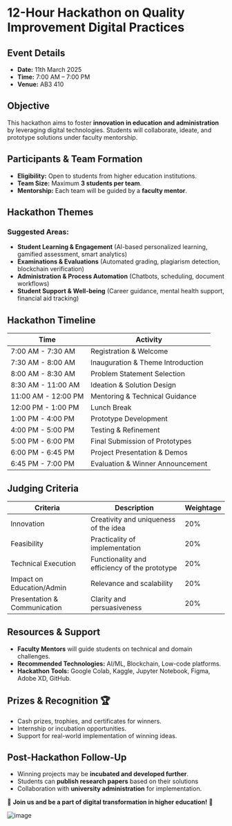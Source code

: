 # 12-Hour Hackathon on Quality Improvement Digital Practices

## Event Details
- **Date:** 11th March 2025  
- **Time:** 7:00 AM – 7:00 PM  
- **Venue:** AB3 410  

## Objective
This hackathon aims to foster **innovation in education and administration** by leveraging digital technologies. Students will collaborate, ideate, and prototype solutions under faculty mentorship.

## Participants & Team Formation
- **Eligibility:** Open to students from higher education institutions.
- **Team Size:** Maximum **3 students per team**.
- **Mentorship:** Each team will be guided by a **faculty mentor**.

## Hackathon Themes
### Suggested Areas:
- **Student Learning & Engagement** (AI-based personalized learning, gamified assessment, smart analytics)
- **Examinations & Evaluations** (Automated grading, plagiarism detection, blockchain verification)
- **Administration & Process Automation** (Chatbots, scheduling, document workflows)
- **Student Support & Well-being** (Career guidance, mental health support, financial aid tracking)

## Hackathon Timeline
| Time | Activity |
|------------|--------------------------------------|
| 7:00 AM - 7:30 AM | Registration & Welcome |
| 7:30 AM - 8:00 AM | Inauguration & Theme Introduction |
| 8:00 AM - 8:30 AM | Problem Statement Selection |
| 8:30 AM - 11:00 AM | Ideation & Solution Design |
| 11:00 AM - 12:00 PM | Mentoring & Technical Guidance |
| 12:00 PM - 1:00 PM | Lunch Break |
| 1:00 PM - 4:00 PM | Prototype Development |
| 4:00 PM - 5:00 PM | Testing & Refinement |
| 5:00 PM - 6:00 PM | Final Submission of Prototypes |
| 6:00 PM - 6:45 PM | Project Presentation & Demos |
| 6:45 PM - 7:00 PM | Evaluation & Winner Announcement |

## Judging Criteria
| Criteria | Description | Weightage |
|------------|--------------------------------------|----------|
| Innovation | Creativity and uniqueness of the idea | 20% |
| Feasibility | Practicality of implementation | 20% |
| Technical Execution | Functionality and efficiency of the prototype | 20% |
| Impact on Education/Admin | Relevance and scalability | 20% |
| Presentation & Communication | Clarity and persuasiveness | 20% |

## Resources & Support
- **Faculty Mentors** will guide students on technical and domain challenges.
- **Recommended Technologies:** AI/ML, Blockchain, Low-code platforms.
- **Hackathon Tools:** Google Colab, Kaggle, Jupyter Notebook, Figma, Adobe XD, GitHub.

## Prizes & Recognition 🏆
- Cash prizes, trophies, and certificates for winners.
- Internship or incubation opportunities.
- Support for real-world implementation of winning ideas.

## Post-Hackathon Follow-Up
- Winning projects may be **incubated and developed further**.
- Students can **publish research papers** based on their solutions
- Collaboration with **university administration** for implementation.

📢 **Join us and be a part of digital transformation in higher education!** 🚀

![image](https://github.com/user-attachments/assets/cb94824d-387d-46b3-96b0-faa70fe3c1ca)

